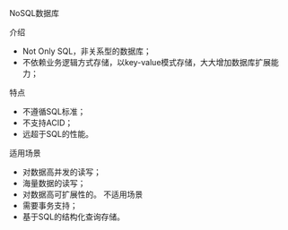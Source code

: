 NoSQL数据库

介绍
- Not Only SQL，非关系型的数据库；
- 不依赖业务逻辑方式存储，以key-value模式存储，大大增加数据库扩展能力；

特点
- 不遵循SQL标准；
- 不支持ACID；
- 远超于SQL的性能。

适用场景
- 对数据高并发的读写；
- 海量数据的读写；
- 对数据高可扩展性的。
不适用场景
- 需要事务支持；
- 基于SQL的结构化查询存储。
